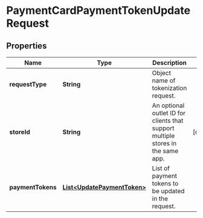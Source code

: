 
# PaymentCardPaymentTokenUpdateRequest

## Properties
Name | Type | Description | Notes
------------ | ------------- | ------------- | -------------
**requestType** | **String** | Object name of tokenization request. | 
**storeId** | **String** | An optional outlet ID for clients that support multiple stores in the same app. |  [optional]
**paymentTokens** | [**List&lt;UpdatePaymentToken&gt;**](UpdatePaymentToken.md) | List of payment tokens to be updated in the request. | 



